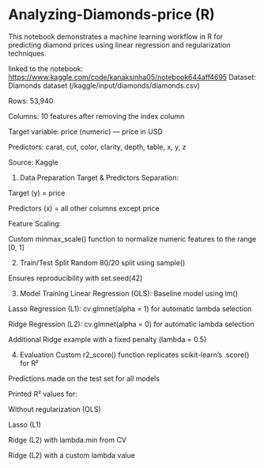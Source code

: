 # Analyzing-Diamonds-price (R)

This notebook demonstrates a machine learning workflow in R for predicting diamond prices using linear regression and regularization techniques.

linked to the notebook: https://www.kaggle.com/code/kanaksinha05/notebook644aff4695
Dataset: Diamonds dataset (/kaggle/input/diamonds/diamonds.csv)

Rows: 53,940

Columns: 10 features after removing the index column

Target variable: price (numeric) — price in USD

Predictors: carat, cut, color, clarity, depth, table, x, y, z

Source: Kaggle

1. Data Preparation
Target & Predictors Separation:

Target (y) = price

Predictors (x) = all other columns except price

Feature Scaling:

Custom minmax_scale() function to normalize numeric features to the range [0, 1]

2. Train/Test Split
Random 80/20 split using sample()

Ensures reproducibility with set.seed(42)

3. Model Training
Linear Regression (OLS): Baseline model using lm()

Lasso Regression (L1): cv.glmnet(alpha = 1) for automatic lambda selection

Ridge Regression (L2): cv.glmnet(alpha = 0) for automatic lambda selection

Additional Ridge example with a fixed penalty (lambda = 0.5)

4. Evaluation
Custom r2_score() function replicates scikit-learn’s .score() for R²

Predictions made on the test set for all models

Printed R² values for:

Without regularization (OLS)

Lasso (L1)

Ridge (L2) with lambda.min from CV

Ridge (L2) with a custom lambda value
